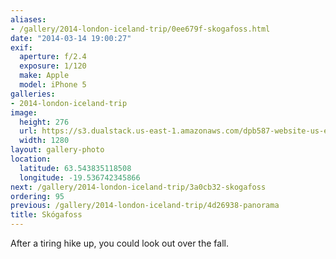 ```yaml
---
aliases:
- /gallery/2014-london-iceland-trip/0ee679f-skogafoss.html
date: "2014-03-14 19:00:27"
exif:
  aperture: f/2.4
  exposure: 1/120
  make: Apple
  model: iPhone 5
galleries:
- 2014-london-iceland-trip
image:
  height: 276
  url: https://s3.dualstack.us-east-1.amazonaws.com/dpb587-website-us-east-1/asset/gallery/2014-london-iceland-trip/0ee679f-skogafoss~1280.jpg
  width: 1280
layout: gallery-photo
location:
  latitude: 63.543835118508
  longitude: -19.536742345866
next: /gallery/2014-london-iceland-trip/3a0cb32-skogafoss
ordering: 95
previous: /gallery/2014-london-iceland-trip/4d26938-panorama
title: Skógafoss
---
```


After a tiring hike up, you could look out over the fall.
